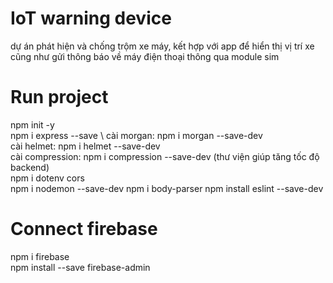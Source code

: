  # IoT warning device
 dự án phát hiện và chống trộm xe máy, kết hợp với app để hiển thị vị trí xe cũng như gửi thông báo về máy điện thoại thông qua module sim
 
 # Run project
  npm init -y \
  npm i express --save \ 
  cài morgan: npm i morgan --save-dev \
  cài helmet: npm i helmet --save-dev \
  cài compression: npm i compression --save-dev (thư viện giúp tăng tốc độ backend)\
  npm i dotenv cors\
  npm i nodemon --save-dev
  npm i body-parser
  npm install eslint --save-dev
  # Connect firebase
  npm i firebase \
  npm install --save firebase-admin

  